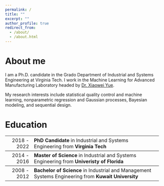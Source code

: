 ```yaml
---
permalink: /
title: ""
excerpt: ""
author_profile: true
redirect_from: 
  - /about/
  - /about.html
---
```


About me
======

I am a Ph.D. candidate in the Grado Department of Industrial and Systems Engineering at Virginia Tech. I work in the Machine Learning for Advanced Manufacturing Laboratory headed by [Dr. Xiaowei Yue](https://www.ise.vt.edu/people/faculty/yue.html). 

My research interests include statistical quality control and machine learning, nonparametric regression and Gaussian processes, Bayesian modeling, and sequential design.

<!-- My research interests include cluster management systems, serverless computing, containerization, cloud computing, machine learning, distributed file and storage systems, and performance analysis. -->

<!-- You can find my CV [here](https://filebox.ece.vt.edu/~hadeel89/hadeelcv.pdf).  -->

Education
======

<table style="width:100%">
  <tr style="font-size:16px">
    <th style="text-align:right">
      <span style="font-weight:normal">2018 - 2022</span>
    </th>
    <th style="text-align:left">
      PhD Candidate <span style="font-weight:normal"> in Industrial and Systems Engineering from</span> Virginia Tech
    </th>
  </tr>

  <tr style="font-size:16px">
    <th style="text-align:right">
      <span style="font-weight:normal">2014 - 2016</span>
    </th>
    <th style="text-align:left">
      Master of Science <span style="font-weight:normal">in Industrial and Systems Engineering from</span> Univeristy of Florida
    </th>
  </tr>

  <tr style="font-size:16px">
    <th style="text-align:right">
      <span style="font-weight:normal">2008 - 2012</span>
    </th>
    <th style="text-align:left">
      Bachelor of Science <span style="font-weight:normal">in Industrial and Management Systems Engineering from</span> Kuwait University
    </th>
  </tr>
</table>

<!-- * **PhD Student** in Computer Engineering at **Virgina Tech** _(Aug. 2018 - Present)_
* **Master of Science** in Computer Engineering from **Columbia University** _(Aug. 2014 - Feb. 2016)_
* **Bachelor of Science** in Computer Engineering from **Kuwait University** _(Sep. 2007 - Jan. 2012)_
 -->
